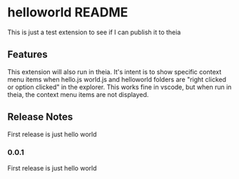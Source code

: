 # helloworld README

This is just a test extension to see if I can publish it to theia

## Features

This extension will also run in theia.  It's intent is to show specific context menu items when hello.js world.js and helloworld folders are "right clicked or option clicked" in the explorer.  This works fine in vscode, but when run in theia, the context menu items are not displayed.

## Release Notes

First release is just hello world

### 0.0.1
First release is just hello world
